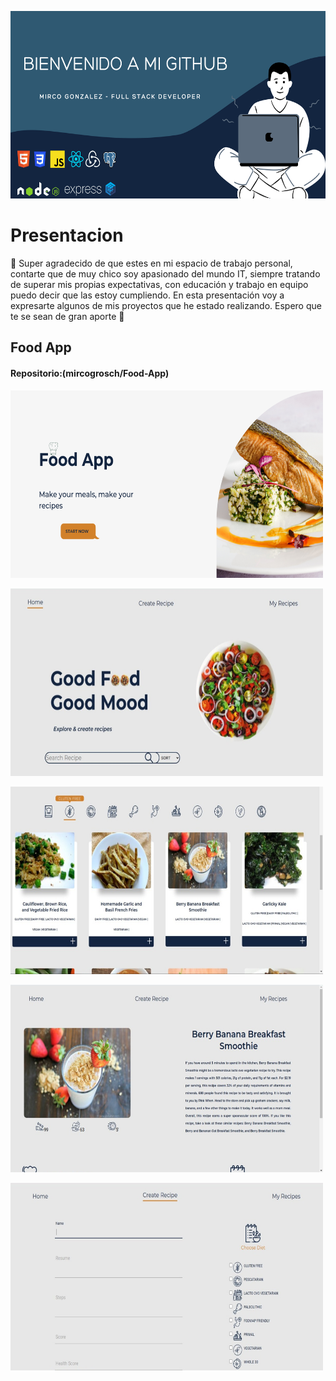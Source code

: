 <p align="center">
  <img height="300" src="./portada.png" />
</p>


# Presentacion
:wave: Super agradecido de que estes en mi espacio de trabajo personal, contarte que de muy chico soy apasionado del mundo IT, siempre tratando de superar mis propias expectativas, con educación y trabajo en equipo puedo decir que las estoy cumpliendo. En esta presentación voy a expresarte algunos de mis proyectos que he estado realizando. Espero que te se sean de gran aporte :100:  

## Food App 
#### Repositorio:(mircogrosch/Food-App)

<p align="rigth">
  <img height="300" width ="500"src="./img/landing.png" />
</p>
<p align="left">
  <img height="300" width ="500"src="./img/home.jpeg" />
</p>
<p align="left">
  <img height="300" width ="500"src="./img/cards.jpeg" />
</p>
<p align="left">
  <img height="300" width ="500"src="./img/detail.jpeg" />
</p>
<p align="left">
  <img height="300" width ="500"src="./img/form.jpeg" />
</p>
